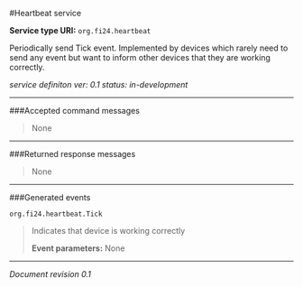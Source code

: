 #Heartbeat service

**Service type URI:**    `org.fi24.heartbeat`

Periodically send Tick event. Implemented by devices which rarely need to send any event but want to inform other devices
that they are working correctly.  

*service definiton ver: 0.1*
*status: in-development*

---

###Accepted command messages

> None

---


###Returned response messages

> None

---

###Generated events

`org.fi24.heartbeat.Tick`
> Indicates that device is working correctly
> 
> **Event parameters:** None


---

*Document revision 0.1*
